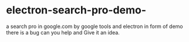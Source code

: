 # electron-search-pro-demo-
a search pro in google.com by google tools and electron in form of demo
there is a bug 
can you help
and 
Give it an idea.
